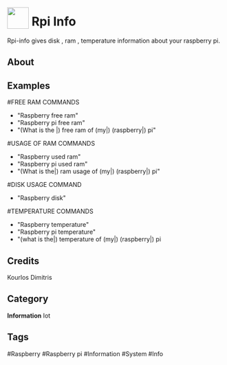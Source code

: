 # <img src="https://raw.githack.com/FortAwesome/Font-Awesome/master/svgs/solid/gem.svg" card_color="#40DBB0" width="50" height="50" style="vertical-align:bottom"/> Rpi Info
Rpi-info gives disk , ram , temperature information about your raspberry pi.

## About


## Examples

#FREE RAM COMMANDS
* "Raspberry free ram"
* "Raspberry pi free ram"
* "(What is the |) free ram of (my|) (raspberry|) pi"

#USAGE OF RAM COMMANDS
* "Raspberry used ram"
* "Raspberry pi used ram"
* "(What is the|) ram usage of (my|) (raspberry|) pi"

#DISK USAGE COMMAND
* "Raspberry disk"

#TEMPERATURE COMMANDS
* "Raspberry temperature"
* "Raspberry pi temperature"
* "(what is the|) temperature of (my|) (raspberry|) pi

## Credits
Kourlos Dimitris

## Category
**Information**
Iot

## Tags
#Raspberry
#Raspberry pi
#Information
#System
#Info


